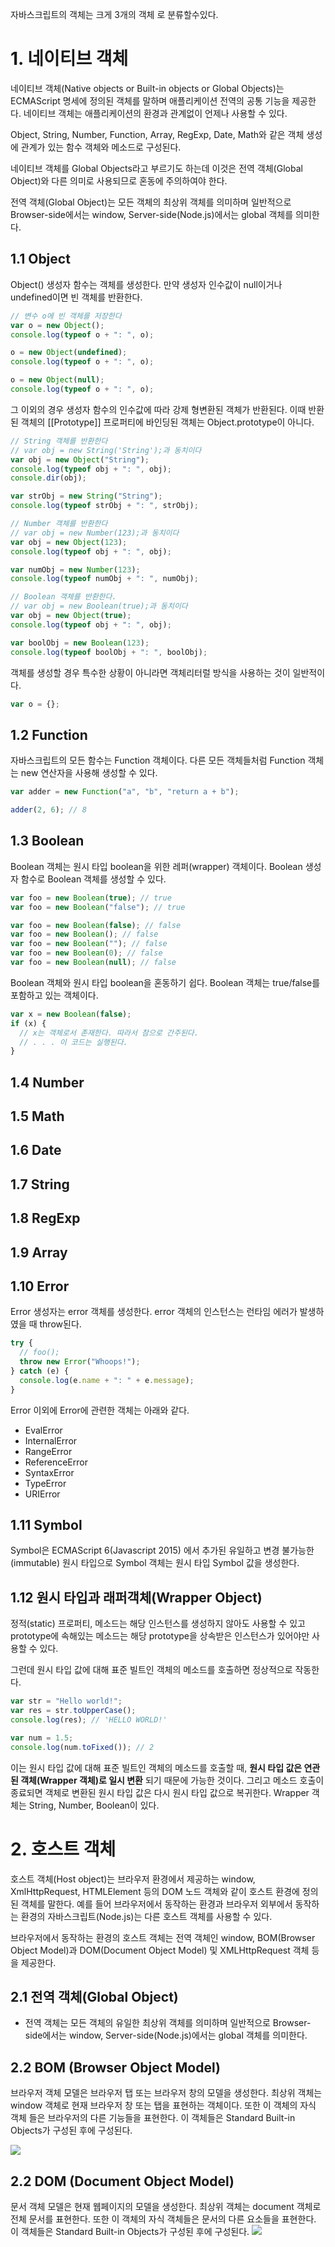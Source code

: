 자바스크립트의 객체는 크게 3개의 객체 로 분류할수있다.

# 1. 네이티브 객체

네이티브 객체(Native objects or Built-in objects or Global Objects)는 ECMAScript 명세에 정의된 객체를 말하며 애플리케이션 전역의 공통 기능을 제공한다. 네이티브 객체는 애플리케이션의 환경과 관계없이 언제나 사용할 수 있다.

Object, String, Number, Function, Array, RegExp, Date, Math와 같은 객체 생성에 관계가 있는 함수 객체와 메소드로 구성된다.

네이티브 객체를 Global Objects라고 부르기도 하는데 이것은 전역 객체(Global Object)와 다른 의미로 사용되므로 혼동에 주의하여야 한다.

전역 객체(Global Object)는 모든 객체의 최상위 객체를 의미하며 일반적으로 Browser-side에서는 window, Server-side(Node.js)에서는 global 객체를 의미한다.

## 1.1 Object

Object() 생성자 함수는 객체를 생성한다. 만약 생성자 인수값이 null이거나 undefined이면 빈 객체를 반환한다.

```js
// 변수 o에 빈 객체를 저장한다
var o = new Object();
console.log(typeof o + ": ", o);

o = new Object(undefined);
console.log(typeof o + ": ", o);

o = new Object(null);
console.log(typeof o + ": ", o);
```

그 이외의 경우 생성자 함수의 인수값에 따라 강제 형변환된 객체가 반환된다. 이때 반환된 객체의 [[Prototype]] 프로퍼티에 바인딩된 객체는 Object.prototype이 아니다.

```js
// String 객체를 반환한다
// var obj = new String('String');과 동치이다
var obj = new Object("String");
console.log(typeof obj + ": ", obj);
console.dir(obj);

var strObj = new String("String");
console.log(typeof strObj + ": ", strObj);

// Number 객체를 반환한다
// var obj = new Number(123);과 동치이다
var obj = new Object(123);
console.log(typeof obj + ": ", obj);

var numObj = new Number(123);
console.log(typeof numObj + ": ", numObj);

// Boolean 객체를 반환한다.
// var obj = new Boolean(true);과 동치이다
var obj = new Object(true);
console.log(typeof obj + ": ", obj);

var boolObj = new Boolean(123);
console.log(typeof boolObj + ": ", boolObj);
```

객체를 생성할 경우 특수한 상황이 아니라면 객체리터럴 방식을 사용하는 것이 일반적이다.

```js
var o = {};
```

## 1.2 Function

자바스크립트의 모든 함수는 Function 객체이다. 다른 모든 객체들처럼 Function 객체는 new 연산자을 사용해 생성할 수 있다.

```js
var adder = new Function("a", "b", "return a + b");

adder(2, 6); // 8
```

## 1.3 Boolean

Boolean 객체는 원시 타입 boolean을 위한 레퍼(wrapper) 객체이다. Boolean 생성자 함수로 Boolean 객체를 생성할 수 있다.

```js
var foo = new Boolean(true); // true
var foo = new Boolean("false"); // true

var foo = new Boolean(false); // false
var foo = new Boolean(); // false
var foo = new Boolean(""); // false
var foo = new Boolean(0); // false
var foo = new Boolean(null); // false
```

Boolean 객체와 원시 타입 boolean을 혼동하기 쉽다. Boolean 객체는 true/false를 포함하고 있는 객체이다.

```js
var x = new Boolean(false);
if (x) {
  // x는 객체로서 존재한다. 따라서 참으로 간주된다.
  // . . . 이 코드는 실행된다.
}
```

## 1.4 Number

## 1.5 Math

## 1.6 Date

## 1.7 String

## 1.8 RegExp

## 1.9 Array

## 1.10 Error

Error 생성자는 error 객체를 생성한다. error 객체의 인스턴스는 런타임 에러가 발생하였을 때 throw된다.

```js
try {
  // foo();
  throw new Error("Whoops!");
} catch (e) {
  console.log(e.name + ": " + e.message);
}
```

Error 이외에 Error에 관련한 객체는 아래와 같다.

- EvalError
- InternalError
- RangeError
- ReferenceError
- SyntaxError
- TypeError
- URIError

## 1.11 Symbol

Symbol은 ECMAScript 6(Javascript 2015) 에서 추가된 유일하고 변경 불가능한(immutable) 원시 타입으로 Symbol 객체는 원시 타입 Symbol 값을 생성한다.

## 1.12 원시 타입과 래퍼객체(Wrapper Object)

정적(static) 프로퍼티, 메소드는 해당 인스턴스를 생성하지 않아도 사용할 수 있고 prototype에 속해있는 메소드는 해당 prototype을 상속받은 인스턴스가 있어야만 사용할 수 있다.

그런데 원시 타입 값에 대해 표준 빌트인 객체의 메소드를 호출하면 정상적으로 작동한다.

```js
var str = "Hello world!";
var res = str.toUpperCase();
console.log(res); // 'HELLO WORLD!'

var num = 1.5;
console.log(num.toFixed()); // 2
```

이는 원시 타입 값에 대해 표준 빌트인 객체의 메소드를 호출할 때, **원시 타입 값은 연관된 객체(Wrapper 객체)로 일시 변환** 되기 때문에 가능한 것이다. 그리고 메소드 호출이 종료되면 객체로 변환된 원시 타입 값은 다시 원시 타입 값으로 복귀한다.
Wrapper 객체는 String, Number, Boolean이 있다.

# 2. 호스트 객체

호스트 객체(Host object)는 브라우저 환경에서 제공하는 window, XmlHttpRequest, HTMLElement 등의 DOM 노드 객체와 같이 호스트 환경에 정의된 객체를 말한다. 예를 들어 브라우저에서 동작하는 환경과 브라우저 외부에서 동작하는 환경의 자바스크립트(Node.js)는 다른 호스트 객체를 사용할 수 있다.

브라우저에서 동작하는 환경의 호스트 객체는 전역 객체인 window, BOM(Browser Object Model)과 DOM(Document Object Model) 및 XMLHttpRequest 객체 등을 제공한다.

## 2.1 전역 객체(Global Object)

- 전역 객체는 모든 객체의 유일한 최상위 객체를 의미하며 일반적으로 Browser-side에서는 window, Server-side(Node.js)에서는 global 객체를 의미한다.

## 2.2 BOM (Browser Object Model)

브라우저 객체 모델은 브라우저 탭 또는 브라우저 창의 모델을 생성한다. 최상위 객체는 window 객체로 현재 브라우저 창 또는 탭을 표현하는 객체이다. 또한 이 객체의 자식 객체 들은 브라우저의 다른 기능들을 표현한다. 이 객체들은 Standard Built-in Objects가 구성된 후에 구성된다.

<img src="https://poiemaweb.com/img/BOM.png"/>

## 2.2 DOM (Document Object Model)

문서 객체 모델은 현재 웹페이지의 모델을 생성한다. 최상위 객체는 document 객체로 전체 문서를 표현한다. 또한 이 객체의 자식 객체들은 문서의 다른 요소들을 표현한다. 이 객체들은 Standard Built-in Objects가 구성된 후에 구성된다.
<img src="https://poiemaweb.com/img/DOM.png"/>
